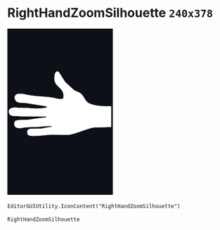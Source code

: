 # RightHandZoomSilhouette `240x378`
<img src="/img/RightHandZoomSilhouette.png" width=240 height=378>

``` CSharp
EditorGUIUtility.IconContent("RightHandZoomSilhouette")
```
```
RightHandZoomSilhouette
```
